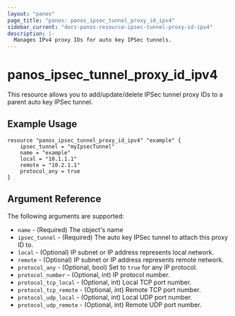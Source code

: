 ```yaml
---
layout: "panos"
page_title: "panos: panos_ipsec_tunnel_proxy_id_ipv4"
sidebar_current: "docs-panos-resource-ipsec-tunnel-proxy-id-ipv4"
description: |-
  Manages IPv4 proxy IDs for auto key IPSec tunnels.
---
```


# panos_ipsec_tunnel_proxy_id_ipv4

This resource allows you to add/update/delete IPSec tunnel proxy IDs to
a parent auto key IPSec tunnel.

## Example Usage

```hcl
resource "panos_ipsec_tunnel_proxy_id_ipv4" "example" {
    ipsec_tunnel = "myIpsecTunnel"
    name = "example"
    local = "10.1.1.1"
    remote = "10.2.1.1"
    protocol_any = true
}
```

## Argument Reference

The following arguments are supported:

* `name` - (Required) The object's name
* `ipsec_tunnel` - (Required) The auto key IPSec tunnel to attach this 
  proxy ID to.
* `local` - (Optional) IP subnet or IP address represents local network.
* `remote` - (Optional) IP subnet or IP address represents remote network.
* `protocol_any` - (Optional, bool) Set to `true` for any IP protocol.
* `protocol_number` - (Optional, int) IP protocol number.
* `protocol_tcp_local` - (Optional, int) Local TCP port number.
* `protocol_tcp_remote` - (Optional, int) Remote TCP port number.
* `protocol_udp_local` - (Optional, int) Local UDP port number.
* `protocol_udp_remote` - (Optional, int) Remote UDP port number.

